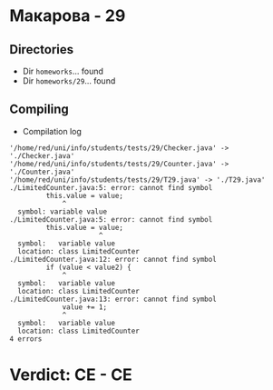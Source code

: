 # Макарова - 29
## Directories
- Dir `homeworks`... found
- Dir `homeworks/29`... found
## Compiling
- Compilation log
```
'/home/red/uni/info/students/tests/29/Checker.java' -> './Checker.java'
'/home/red/uni/info/students/tests/29/Counter.java' -> './Counter.java'
'/home/red/uni/info/students/tests/29/T29.java' -> './T29.java'
./LimitedCounter.java:5: error: cannot find symbol
         this.value = value;
             ^
  symbol: variable value
./LimitedCounter.java:5: error: cannot find symbol
         this.value = value;
                      ^
  symbol:   variable value
  location: class LimitedCounter
./LimitedCounter.java:12: error: cannot find symbol
         if (value < value2) {
             ^
  symbol:   variable value
  location: class LimitedCounter
./LimitedCounter.java:13: error: cannot find symbol
             value += 1;
             ^
  symbol:   variable value
  location: class LimitedCounter
4 errors

```
# Verdict: **CE** - CE
